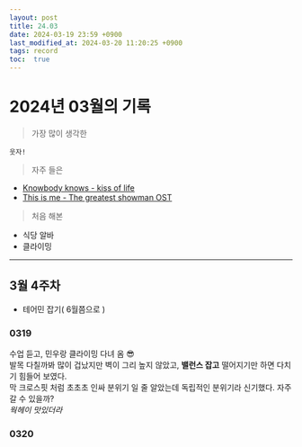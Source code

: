 ```yaml
---
layout: post
title: 24.03 
date: 2024-03-19 23:59 +0900
last_modified_at: 2024-03-20 11:20:25 +0900
tags: record
toc:  true
---
```


# 2024년 03월의 기록

> 가장 많이 생각한 
```
웃자!
```

> 자주 들은 

+ [Knowbody knows - kiss of life](https://youtu.be/QcoOXu7Qknc?si=9zMV_RGQU-LcXwSn)
+ [This is me - The greatest showman OST](https://youtu.be/h2TLNdaQkL4?si=ZOgpGt71W-FBLu3s)

> 처음 해본 

+ 식당 알바
+ 클라이밍 

---

## 3월 4주차

+ 테어민 잡기( 6월쯤으로 )


### 0319

수업 듣고, 민우랑 클라이밍 다녀 옴 😎    
발목 다칠까봐 많이 겁났지만 벽이 그리 높지 않았고, **밸런스 잡고** 떨어지기만 하면 다치기 힘들어 보였다.   
막 크로스핏 처럼 초초초 인싸 분위기 일 줄 알았는데 독립적인 분위기라 신기했다. 자주 갈 수 있을까?   
_웍헤이 맛있더라_

### 0320

